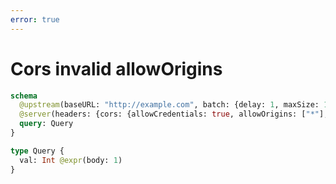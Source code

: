```yaml
---
error: true
---
```


# Cors invalid allowOrigins

```graphql @server
schema
  @upstream(baseURL: "http://example.com", batch: {delay: 1, maxSize: 1000})
  @server(headers: {cors: {allowCredentials: true, allowOrigins: ["*"], allowMethods: [POST, OPTIONS]}}) {
  query: Query
}

type Query {
  val: Int @expr(body: 1)
}
```
